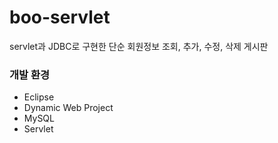# boo-servlet

servlet과 JDBC로 구현한 단순 회원정보 조회, 추가, 수정, 삭제 게시판

### 개발 환경

- Eclipse
- Dynamic Web Project
- MySQL
- Servlet
